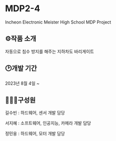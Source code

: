 # MDP2-4

Incheon Electronic Meister High School MDP Project

## ⚙작품 소개

자동으로 침수 방지를 해주는 지하차도 바리게이트

## 🕑개발 기간

2023년 8월 4일 ~

## 👩‍👦‍👦구성원

길수빈 : 하드웨어, 센서 개발 담당

서지혜 : 소프트웨어, 인공지능, 카메라 개발 담당

정민웅 : 하드웨어, 모터 개발 담당





